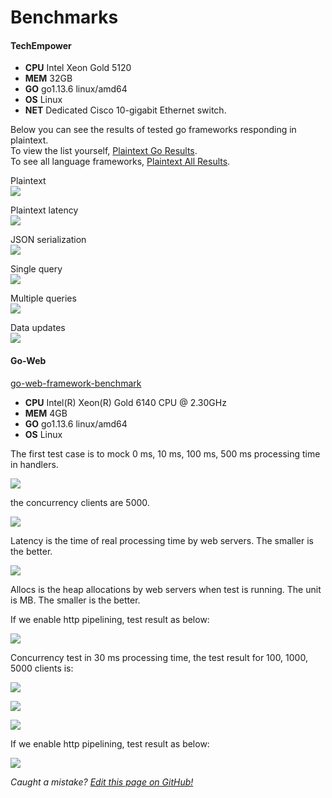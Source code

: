 # Benchmarks

#### TechEmpower
* **CPU**  Intel Xeon Gold 5120  
* **MEM** 32GB  
* **GO** go1.13.6 linux/amd64  
* **OS** Linux  
* **NET** Dedicated Cisco 10-gigabit Ethernet switch.


Below you can see the results of tested go frameworks responding in plaintext.  
To view the list yourself, [Plaintext Go Results](https://www.techempower.com/benchmarks/#section=test&runid=8721f3a4-7b13-4703-9cd8-91b6779668c2&hw=ph&test=plaintext&l=zijocf-1r).  
To see all language frameworks, [Plaintext All Results](https://www.techempower.com/benchmarks/#section=test&runid=8721f3a4-7b13-4703-9cd8-91b6779668c2&hw=ph&test=plaintext).  

Plaintext  
[![](static/benchmarks/techempower-plaintext.png)](https://www.techempower.com/benchmarks/#section=test&runid=8721f3a4-7b13-4703-9cd8-91b6779668c2&hw=ph&test=plaintext&l=zijocf-1r)

Plaintext latency  
[![](static/benchmarks/techempower-plaintext-latency.png)](https://www.techempower.com/benchmarks/#section=test&runid=8721f3a4-7b13-4703-9cd8-91b6779668c2&hw=ph&test=plaintext&l=zijocf-1r)

JSON serialization  
[![](static/benchmarks/techempower-json.png)](https://www.techempower.com/benchmarks/#section=test&runid=8721f3a4-7b13-4703-9cd8-91b6779668c2&hw=ph&test=json&l=zijocf-1r)

Single query  
[![](static/benchmarks/techempower-single-query.png)](https://www.techempower.com/benchmarks/#section=test&runid=8721f3a4-7b13-4703-9cd8-91b6779668c2&hw=ph&test=db&l=zijocf-1r)

Multiple queries  
[![](static/benchmarks/techempower-multiple-queries.png)](https://www.techempower.com/benchmarks/#section=test&runid=8721f3a4-7b13-4703-9cd8-91b6779668c2&hw=ph&test=query&l=zijocf-1r)

Data updates  
[![](static/benchmarks/techempower-updates.png)](https://www.techempower.com/benchmarks/#section=test&runid=8721f3a4-7b13-4703-9cd8-91b6779668c2&hw=ph&test=update&l=zijocf-1r)

#### Go-Web
[go-web-framework-benchmark](https://github.com/smallnest/go-web-framework-benchmark)

* **CPU** Intel(R) Xeon(R) Gold 6140 CPU @ 2.30GHz
* **MEM** 4GB
* **GO** go1.13.6 linux/amd64
* **OS** Linux  

The first test case is to mock 0 ms, 10 ms, 100 ms, 500 ms processing time in handlers.  

![](static/benchmarks/benchmark.png)

the concurrency clients are 5000.

![](static/benchmarks/benchmark_latency.png)

Latency is the time of real processing time by web servers. The smaller is the better.

![](static/benchmarks/benchmark_alloc.png)

Allocs is the heap allocations by web servers when test is running. The unit is MB. The smaller is the better.

If we enable http pipelining, test result as below:

![](static/benchmarks/benchmark-pipeline.png)

Concurrency test in 30 ms processing time, the test result for 100, 1000, 5000 clients is:

![](static/benchmarks/concurrency.png)

![](static/benchmarks/concurrency_latency.png)

![](static/benchmarks/concurrency_alloc.png)

If we enable http pipelining, test result as below:

![](static/benchmarks/concurrency-pipeline.png)

<!-- CPU-Bound Test  
This benchmark is outdated
![](static/benchmarks/cpubound_benchmark.png) -->

*Caught a mistake? [Edit this page on GitHub!](https://github.com/Fenny/fiber/blob/master/docs/benchmarks.md)*
